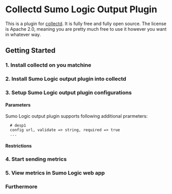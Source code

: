 # Collectd Sumo Logic Output Plugin

This is a plugin for [collectd](https://collectd.org/).
It is fully free and fully open source. The license is Apache 2.0, meaning you are pretty much free to use it however you want in whatever way.

## Getting Started

### 1. Install collectd on you matchine

### 2. Install Sumo Logic output plugin into collectd

### 3. Setup Sumo Logic output plugin configurations
#### Parameters
Sumo Logic output plugin supports following additional prarmeters:
```
  # desp1
  config url, validate => string, required => true
  ...
```
#### Restrictions

### 4. Start sending metrics

### 5. View metrics in Sumo Logic web app

### Furthermore
